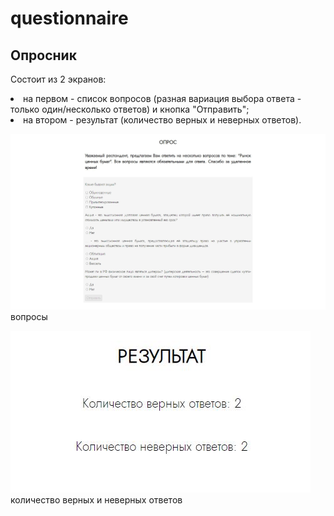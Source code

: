 # questionnaire

<h2>Опросник</h2>
  <p>Состоит из 2 экранов:</p> 
  <li>на первом - список вопросов (разная вариация выбора ответа - только один/несколько ответов) и кнопка "Отправить";</li>
  
  <li>на втором - результат (количество верных и неверных ответов).</li>
 
   
   ![Alt-текст](https://raw.githubusercontent.com/regikho/questionnaire/main/img/firstScreen.JPG "screen")
   вопросы
   
   ![Alt-текст](https://raw.githubusercontent.com/regikho/questionnaire/main/img/secondScreen.JPG "screen")
   количество верных и неверных ответов
